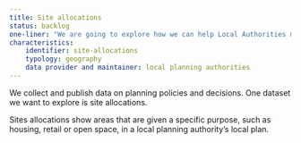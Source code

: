 ```yaml
---
title: Site allocations
status: backlog
one-liner: "We are going to explore how we can help Local Authorities make site allocations data available."
characteristics:
    identifier: site-allocations
    typology: geography
    data provider and maintainer: local planning authorities
---
```


We collect and publish data on planning policies and decisions. One dataset we want to explore is site allocations. 

Sites allocations show areas that are given a specific purpose, such as housing, retail or open space, in a local planning authority’s local plan.
